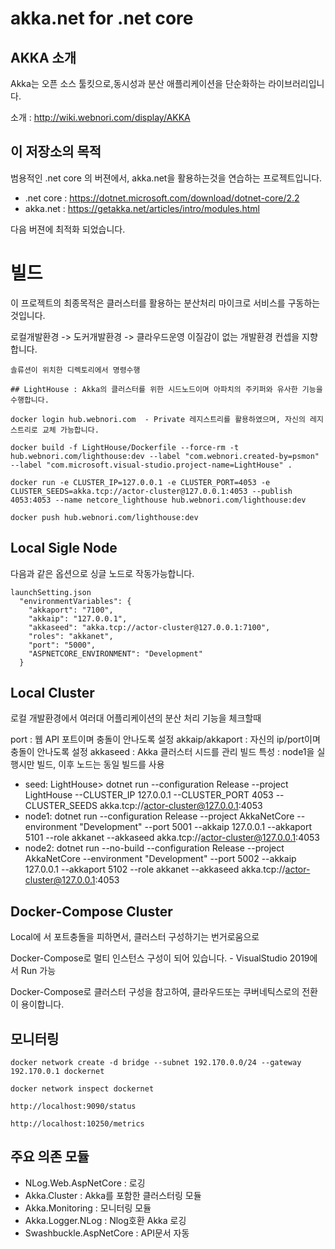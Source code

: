 # akka.net for .net core

## AKKA 소개

Akka는 오픈 소스 툴킷으로,동시성과 분산 애플리케이션을 단순화하는 라이브러리입니다.


소개 : http://wiki.webnori.com/display/AKKA


## 이 저장소의 목적

범용적인 .net core 의 버젼에서, akka.net을 활용하는것을 연습하는 프로젝트입니다.

- .net core : https://dotnet.microsoft.com/download/dotnet-core/2.2
- akka.net : https://getakka.net/articles/intro/modules.html


다음 버젼에 최적화 되었습니다.

# 빌드

이 프로젝트의 최종목적은 클러스터를 활용하는 분산처리 마이크로 서비스를 구동하는것입니다.

로컬개발환경 -> 도커개발환경 -> 클라우드운영 이질감이 없는 개발환경 컨셉을 지향합니다.

    솔류션이 위치한 디렉토리에서 명령수행

    ## LightHouse : Akka의 클러스터를 위한 시드노드이며 아파치의 주키퍼와 유사한 기능을 수행합니다.

    docker login hub.webnori.com  - Private 레지스트리를 활용하였으며, 자신의 레지스트리로 교체 가능합니다.

    docker build -f LightHouse/Dockerfile --force-rm -t hub.webnori.com/lighthouse:dev --label "com.webnori.created-by=psmon" --label "com.microsoft.visual-studio.project-name=LightHouse" .

    docker run -e CLUSTER_IP=127.0.0.1 -e CLUSTER_PORT=4053 -e CLUSTER_SEEDS=akka.tcp://actor-cluster@127.0.0.1:4053 --publish 4053:4053 --name netcore_lighthouse hub.webnori.com/lighthouse:dev

    docker push hub.webnori.com/lighthouse:dev

## Local Sigle Node

다음과 같은 옵션으로 싱글 노드로 작동가능합니다.

    launchSetting.json
      "environmentVariables": {
        "akkaport": "7100",
        "akkaip": "127.0.0.1",
        "akkaseed": "akka.tcp://actor-cluster@127.0.0.1:7100",
        "roles": "akkanet",
        "port": "5000",
        "ASPNETCORE_ENVIRONMENT": "Development"
      }

## Local Cluster

로컬 개발환경에서 여러대 어플리케이션의 분산 처리 기능을 체크할때

port : 웹 API 포트이며 충돌이 안나도록 설정
akkaip/akkaport : 자신의 ip/port이며 충돌이 안나도록 설정
akkaseed : Akka 클러스터 시드를 관리
빌드 특성 : node1을 실행시만 빌드, 이후 노드는 동일 빌드를 사용

- seed: LightHouse> dotnet run --configuration Release --project LightHouse --CLUSTER_IP 127.0.0.1 --CLUSTER_PORT 4053 --CLUSTER_SEEDS akka.tcp://actor-cluster@127.0.0.1:4053
- node1: dotnet run  --configuration Release --project AkkaNetCore --environment "Development" --port 5001 --akkaip 127.0.0.1 --akkaport 5101 --role akkanet --akkaseed akka.tcp://actor-cluster@127.0.0.1:4053
- node2: dotnet run --no-build --configuration Release --project AkkaNetCore --environment "Development" --port 5002 --akkaip 127.0.0.1 --akkaport 5102 --role akkanet --akkaseed akka.tcp://actor-cluster@127.0.0.1:4053


## Docker-Compose Cluster

Local에 서 포트충돌을 피하면서, 클러스터 구성하기는 번거로움으로

Docker-Compose로 멀티 인스턴스 구성이 되어 있습니다. - VisualStudio 2019에서 Run 가능

Docker-Compose로 클러스터 구성을 참고하여,  클라우드또는 쿠버네틱스로의 전환이 용이합니다.

## 모니터링

    docker network create -d bridge --subnet 192.170.0.0/24 --gateway 192.170.0.1 dockernet

    docker network inspect dockernet

    http://localhost:9090/status

    http://localhost:10250/metrics

## 주요 의존 모듈

- NLog.Web.AspNetCore : 로깅
- Akka.Cluster : Akka를 포함한 클러스터링 모듈
- Akka.Monitoring : 모니터링 모듈
- Akka.Logger.NLog : Nlog호환 Akka 로깅
- Swashbuckle.AspNetCore : API문서 자동

